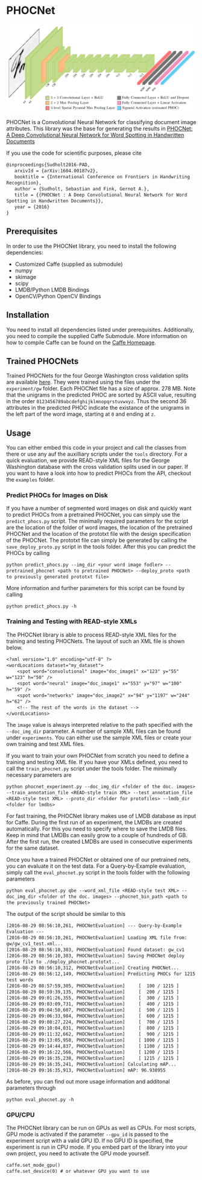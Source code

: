 # PHOCNet
![PHOCNet Architecture](phocnet_architecture.png)

PHOCNet is a Convolutional Neural Network for classifying document image attributes. This library was the base for generating the results in [PHOCNet: A Deep Convolutional Neural Network for Word Spotting in Handwritten Documents](http://patrec.cs.tu-dortmund.de/pubs/abstracts/Sudholt2016-PAD.htm)

If you use the code for scientific purposes, please cite
```
@inproceedings{Sudholt2016-PAD,
   arxivId = {arXiv:1604.00187v2},
   booktitle = {International Conference on Frontiers in Handwriting Recognition},
   author = {Sudholt, Sebastian and Fink, Gernot A.},
   title = {{PHOCNet : A Deep Convolutional Neural Network for Word Spotting in Handwritten Documents}},
   year = {2016}
}
```

## Prerequisites
In order to use the PHOCNet library, you need to install the following dependencies:
- Customized Caffe (supplied as submodule)
- numpy
- skimage
- scipy
- LMDB/Python LMDB Bindings
- OpenCV/Python OpenCV Bindings

## Installation
You need to install all dependencies listed under prerequisites. Additionally, you need to compile the supplied Caffe Submodule. More information on how to compile Caffe can be found on the [Caffe Homepage](http://caffe.berkeleyvision.org/installation.html).

## Trained PHOCNets
Trained PHOCNets for the four George Washington cross validation splits are available [here](http://patrec.cs.tu-dortmund.de/cms/en/home/Resources/index.html). They were trained using the files under the `experiment/gw` folder. Each PHOCNet file has a size of approx. 278 MB. Note that the unigrams in the predicted PHOC are sorted by ASCII value, resulting in the order `0123456789abcdefghijklmnopqrstuvwxyz`. Thus the second 36 attributes in the predicted PHOC indicate the existance of the unigrams in the left part of the word image, starting at `0` and ending at `z`.

## Usage
You can either embed this code in your project and call the classes from there or use any auf the auxilliary scripts under the `tools` directory.
For a quick evaluation, we provide READ-style XML files for the George Washington database with the cross validation splits used in our paper.
If you want to have a look into how to predict PHOCs from the API, checkout the `examples` folder.

### Predict PHOCs for Images on Disk
If you have a number of segmented word images on disk and quickly want to predict PHOCs from a pretrained PHOCNet, you can simply use the `predict_phocs.py` script.
The minimally required parameters for the script are the location of the folder of word images, the location of the pretrained PHOCNet
and the location of the prototxt file with the design specification of the PHOCNet. The prototxt file can simply be generated by calling the `save_deploy_proto.py` script in the tools folder.
After this you can predict the PHOCs by calling
```
python predict_phocs.py --img_dir <your word image fodler> --pretrained_phocnet <path to pretrained PHOCNet> --deploy_proto <path to previously generated prototxt file>
```

More information and further parameters for this script can be found by calling
```
python predict_phocs.py -h
```

### Training and Testing with READ-style XMLs
The PHOCNet library is able to process READ-style XML files for the training and testing PHOCNets. The layout of such an XML file is shown below.
```
<?xml version="1.0" encoding="utf-8" ?>
<wordLocations dataset="my_dataset">
    <spot word="convolutional" image="doc_image1" x="123" y="55" w="123" h="50" />
    <spot word="neural" image="doc_image1" x="553" y="97" w="100" h="59" />
    <spot word="networks" image="doc_image2" x="94" y="1197" w="244" h="62" />
    <!-- The rest of the words in the dataset -->
</wordLocations>
```
The `image` value is always interpreted relative to the path specified with the `--doc_img_dir` parameter. 
A number of sample XML files can be found under `experiments`. You can either use the sample XML files or create your own training and test XML files.

If you want to train your own PHOCNet from scratch you need to define a training and testing XML file. If you have your XMLs defined, you need to call the `train_phocnet.py` script under the tools folder. The minimally necessary parameters are
```
python phocnet_experiment.py --doc_img_dir <folder of the doc. images> --train_annotation_file <READ-style train XML> --test_annotation_file <READ-style test XML> --proto_dir <folder for protofiles> --lmdb_dir <folder for lmdbs>
```
For fast training, the PHOCNet library makes use of LMDB database as input for Caffe. During the first run of an experiment, the LMDBs are created automatically. For this you need to specify where to save the LMDB files. Keep in mind that LMDBs can easily grow to a couple of hundreds of GB. 
After the first run, the created LMDBs are used in consecutive experiments for the same dataset.

Once you have a trained PHOCNet or obtained one of our pretrained nets, you can evaluate it on the test data. For a Query-by-Example evaluation, simply call the `eval_phocnet.py` script in the tools folder with the following parameters
```
python eval_phocnet.py qbe --word_xml_file <READ-style test XML> --doc_img_dir <folder of the doc. images> --phocnet_bin_path <path to the previously trained PHOCNet>
```
The output of the script should be similar to this
```
[2016-08-29 08:56:10,261, PHOCNetEvaluation] --- Query-by-Example Evaluation ---
[2016-08-29 08:56:10,261, PHOCNetEvaluation] Loading XML file from: gw/gw_cv1_test.xml...
[2016-08-29 08:56:10,303, PHOCNetEvaluation] Found dataset: gw_cv1
[2016-08-29 08:56:10,303, PHOCNetEvaluation] Saving PHOCNet deploy proto file to ./deploy_phocnet.prototxt...
[2016-08-29 08:56:10,312, PHOCNetEvaluation] Creating PHOCNet...
[2016-08-29 08:56:12,149, PHOCNetEvaluation] Predicting PHOCs for 1215 test words
[2016-08-29 08:57:59,305, PHOCNetEvaluation]     [  100 / 1215 ]
[2016-08-29 08:59:39,135, PHOCNetEvaluation]     [  200 / 1215 ]
[2016-08-29 09:01:26,355, PHOCNetEvaluation]     [  300 / 1215 ]
[2016-08-29 09:03:09,731, PHOCNetEvaluation]     [  400 / 1215 ]
[2016-08-29 09:04:50,607, PHOCNetEvaluation]     [  500 / 1215 ]
[2016-08-29 09:06:33,984, PHOCNetEvaluation]     [  600 / 1215 ]
[2016-08-29 09:08:27,224, PHOCNetEvaluation]     [  700 / 1215 ]
[2016-08-29 09:10:04,031, PHOCNetEvaluation]     [  800 / 1215 ]
[2016-08-29 09:11:32,662, PHOCNetEvaluation]     [  900 / 1215 ]
[2016-08-29 09:13:05,958, PHOCNetEvaluation]     [ 1000 / 1215 ]
[2016-08-29 09:14:44,837, PHOCNetEvaluation]     [ 1100 / 1215 ]
[2016-08-29 09:16:22,566, PHOCNetEvaluation]     [ 1200 / 1215 ]
[2016-08-29 09:16:35,238, PHOCNetEvaluation]     [ 1215 / 1215 ]
[2016-08-29 09:16:35,241, PHOCNetEvaluation] Calculating mAP...
[2016-08-29 09:16:35,913, PHOCNetEvaluation] mAP: 96.938955
```
As before, you can find out more usage information and additonal parameters through
```
python eval_phocnet.py -h
```

### GPU/CPU
The PHOCNet library can be run on GPUs as well as CPUs. For most scripts, GPU mode is activated if the parameter `--gpu_id` is passed to the experiment script with a valid GPU ID. If no GPU ID is specified, the experiment is run in CPU mode. If you embed part of the library into your own project, you need to activate the GPU mode yourself.
```
caffe.set_mode_gpu()
caffe.set_device(0) # or whatever GPU you want to use
```
